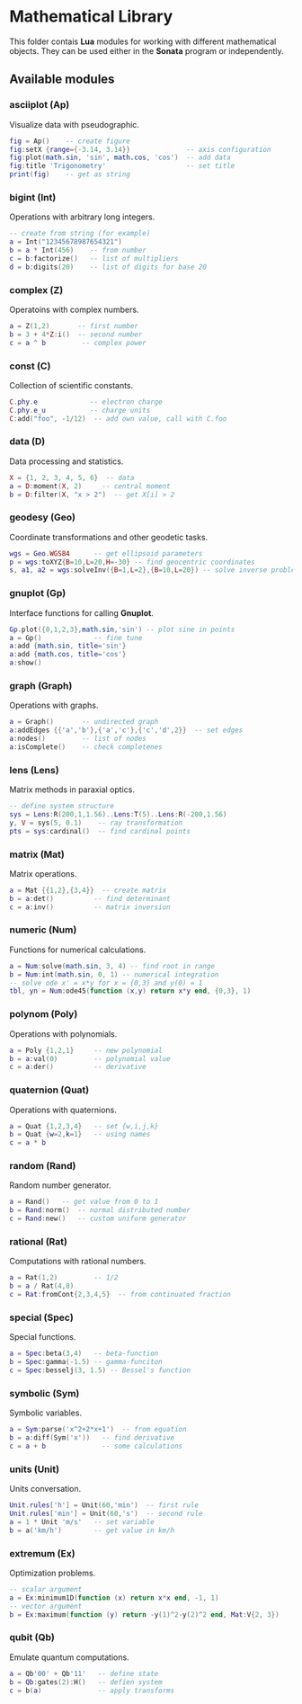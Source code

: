 # Mathematical Library

This folder contais **Lua** modules for working with different mathematical objects.
They can be used either in the **Sonata** program or independently.

## Available modules 

### asciiplot (Ap)

Visualize data with pseudographic.

```lua
fig = Ap()    -- create figure
fig:setX {range={-3.14, 3.14}}              -- axis configuration
fig:plot(math.sin, 'sin', math.cos, 'cos')  -- add data
fig:title 'Trigonometry'                    -- set title
print(fig)    -- get as string
```

### bigint (Int) 

Operations with arbitrary long integers.

```lua
-- create from string (for example)
a = Int("12345678987654321") 
b = a * Int(456)    -- from number
c = b:factorize()   -- list of multipliers
d = b:digits(20)    -- list of digits for base 20
```

### complex (Z)

Operatoins with complex numbers. 

```lua
a = Z(1,2)       -- first number
b = 3 + 4*Z:i()  -- second number
c = a ^ b         -- complex power
```

### const (C)

Collection of scientific constants. 

```lua
C.phy.e             -- electron charge
C.phy.e_u           -- charge units
C:add("foo", -1/12)  -- add own value, call with C.foo
```

### data (D)

Data processing and statistics.

```lua
X = {1, 2, 3, 4, 5, 6}  -- data
a = D:moment(X, 2)     -- central moment
b = D:filter(X, "x > 2")  -- get X[i] > 2
```

### geodesy (Geo)

Coordinate transformations and other geodetic tasks.

```lua
wgs = Geo.WGS84      -- get ellipsoid parameters
p = wgs:toXYZ{B=10,L=20,H=-30} -- find geocentric coordinates
s, a1, a2 = wgs:solveInv({B=1,L=2},{B=10,L=20}) -- solve inverse problem
```

### gnuplot (Gp)

Interface functions for calling **Gnuplot**.

```lua
Gp.plot({0,1,2,3},math.sin,'sin') -- plot sine in points
a = Gp()             -- fine tune
a:add {math.sin, title='sin'}
a:add {math.cos, title='cos'}
a:show()
```

### graph (Graph)

Operations with graphs.

```lua
a = Graph()       -- undirected graph
a:addEdges {{'a','b'},{'a','c'},{'c','d',2}}  -- set edges
a:nodes()         -- list of nodes
a:isComplete()    -- check completenes
```

### lens (Lens)

Matrix methods in paraxial optics.

```lua
-- define system structure
sys = Lens:R(200,1,1.56)..Lens:T(5)..Lens:R(-200,1.56)
y, V = sys(5, 0.1)    -- ray transformation
pts = sys:cardinal()  -- find cardinal points
```

### matrix (Mat)

Matrix operations.

```lua
a = Mat {{1,2},{3,4}}  -- create matrix
b = a:det()          -- find determinant
c = a:inv()          -- matrix inversion 
```

### numeric (Num)

Functions for numerical calculations. 

```lua
a = Num:solve(math.sin, 3, 4) -- find root in range
b = Num:int(math.sin, 0, 1) -- numerical integration
-- solve ode x' = x*y for x = {0,3} and y(0) = 1
tbl, yn = Num:ode45(function (x,y) return x*y end, {0,3}, 1)
```

### polynom (Poly)

Operations with polynomials.

```lua
a = Poly {1,2,1}     -- new polynomial
b = a:val(0)         -- polynomial value
c = a:der()          -- derivative
```

### quaternion (Quat)

Operations with quaternions. 

```lua
a = Quat {1,2,3,4}   -- set {w,i,j,k}
b = Quat {w=2,k=1}   -- using names
c = a * b
```

### random (Rand)

Random number generator.

```lua
a = Rand()   -- get value from 0 to 1
b = Rand:norm()  -- normal distributed number
c = Rand:new()   -- custom uniform generator
```

### rational (Rat)

Computations with rational numbers.

```lua
a = Rat(1,2)         -- 1/2
b = a / Rat(4,8)
c = Rat:fromCont{2,3,4,5}  -- from continuated fraction
```

### special (Spec)

Special functions.

```lua
a = Spec:beta(3,4)   -- beta-function 
b = Spec:gamma(-1.5) -- gamma-funciton
c = Spec:besselj(3, 1.5) -- Bessel's function
```

### symbolic (Sym)

Symbolic variables.

```lua
a = Sym:parse('x^2+2*x+1')  -- from equation
b = a:diff(Sym('x'))   -- find derivative
c = a + b              -- some calculations
```
### units (Unit)

Units conversation.

```lua
Unit.rules['h'] = Unit(60,'min')  -- first rule
Unit.rules['min'] = Unit(60,'s')  -- second rule
a = 1 * Unit 'm/s'   -- set variable
b = a('km/h')        -- get value in km/h
```

### extremum (Ex)

Optimization problems.

```lua
-- scalar argument
a = Ex:minimum1D(function (x) return x*x end, -1, 1)
-- vector argument
b = Ex:maximum(function (y) return -y(1)^2-y(2)^2 end, Mat:V{2, 3})
```

### qubit (Qb)

Emulate quantum computations.

```lua
a = Qb'00' + Qb'11'   -- define state
b = Qb:gates(2):H()   -- defien system
c = b(a)              -- apply transforms
```
